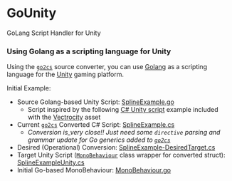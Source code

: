 # GoUnity
GoLang Script Handler for Unity

### Using Golang as a scripting language for Unity

Using the [`go2cs`](https://go2cs.net/) source converter, you can use [Golang](https://golang.org/ref/spec) as a scripting language for the [Unity](https://unity.com/) gaming platform.

Initial Example:
* Source Golang-based Unity Script: [SplineExample.go](src/GoUnity/SplineExample.go)
  * Script inspired by the following [C# Unity script](src/GoUnity/OriginalScript.cs) example included with the [Vectrocity](https://assetstore.unity.com/packages/tools/particles-effects/vectrosity-82) asset
* Current [`go2cs`](https://go2cs.net/) Converted C# Script: [SplineExample.cs](src/GoUnity/SplineExample.cs)
  * _Conversion is_very close!! Just need some `directive` parsing and grammar update for Go generics added to [`go2cs`](https://go2cs.net/)_
* Desired (Operational) Conversion: [SplineExample-DesiredTarget.cs](src/GoUnity/SplineExample-DesiredTarget.cs)
* Target Unity Script ([`MonoBehaviour`](https://docs.unity3d.com/ScriptReference/MonoBehaviour.html) class wrapper for converted struct): [SplineExampleUnity.cs](src/GoUnity/SplineExampleUnity.cs)
* Initial Go-based MonoBehaviour: [MonoBehaviour.go](src/GoUnity/MonoBehaviour.go)
